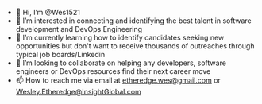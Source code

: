 - 👋 Hi, I’m @Wes1521
- 👀 I’m interested in connecting and identifying the best talent in software development and DevOps Engineering
- 🌱 I’m currently learning how to identify candidates seeking new opportunities but don't want to receive thousands of outreaches through typical job boards/Linkedin
- 💞️ I’m looking to collaborate on helping any developers, software engineers or DevOps resources find their next career move
- 📫 How to reach me via email at etheredge.wes@gmail.com or Wesley.Etheredge@InsightGlobal.com

<!---
Wes1521/Wes1521 is a ✨ special ✨ repository because its `README.md` (this file) appears on your GitHub profile.
You can click the Preview link to take a look at your changes.
--->
